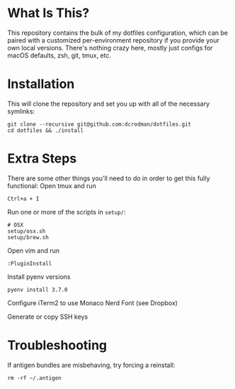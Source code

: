 What Is This?
============

This repository contains the bulk of my dotfiles configuration, which can be paired
with a customized per-environment repository if you provide your own local versions.
There's nothing crazy here, mostly just configs for macOS defaults, zsh, git, tmux, etc.

Installation
============

This will clone the repository and set you up with all of the necessary symlinks:

    git clone --recursive git@github.com:dcrodman/dotfiles.git
    cd dotfiles && ./install
    
Extra Steps
============

There are some other things you'll need to do in order to get this fully functional:
Open tmux and run

    Ctrl+a + I

Run one or more of the scripts in `setup/`: 

    # OSX
    setup/osx.sh
    setup/brew.sh

Open vim and run

    :PluginInstall

Install pyenv versions

    pyenv install 3.7.0

Configure iTerm2 to use Monaco Nerd Font (see Dropbox)

Generate or copy SSH keys

Troubleshooting
============

If antigen bundles are misbehaving, try forcing a reinstall:

    rm -rf ~/.antigen